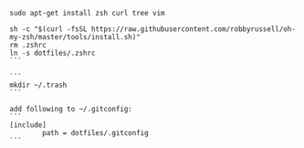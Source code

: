 `sudo apt-get install zsh curl tree vim`

````
sh -c "$(curl -fsSL https://raw.githubusercontent.com/robbyrussell/oh-my-zsh/master/tools/install.sh)"
rm .zshrc
ln -s dotfiles/.zshrc
```

```
mkdir ~/.trash
```

add following to ~/.gitconfig:
```
[include]
        path = dotfiles/.gitconfig
```
